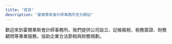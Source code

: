 ```yaml
---
title: "首頁"
description: "霍爾果斯會計師事務所官方網站"
---
```


歡迎來到霍爾果斯會計師事務所。我們提供公司設立、記帳報稅、稅務簽證、財務顧問等專業服務，協助企業合法節稅與財務規劃。